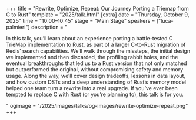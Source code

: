 +++
title = "Rewrite, Optimize, Repeat: Our Journey Porting a Triemap from C to Rust"
template = "2025/talk.html"
[extra]
  date = "Thursday, October 9, 2025"
  time = "10:00–10:45"
  stage = "Main Stage"
  speakers = ["luca-palmieri"]
  description = "<p>In this talk, you’ll learn about an experience porting a battle-tested C TrieMap implementation to Rust, as part of a larger C-to-Rust migration of Redis’ search capabilities. We’ll walk through the missteps, the initial design we implemented and then discarded, the profiling rabbit holes, and the eventual breakthroughs that led us to a Rust version that not only matched but outperformed the original, without compromising safety and memory usage. Along the way, we’ll cover design tradeoffs, lessons in data layout, and how custom DSTs and a deep understanding of Rust’s memory model helped one team turn a rewrite into a real upgrade. If you’ve ever been tempted to replace C with Rust (or you’re planning to), this talk is for you.</p>"
  ogimage = "/2025/images/talks/og-images/rewrite-optimize-repeat.png"
+++

